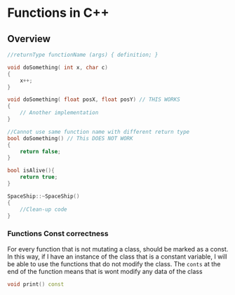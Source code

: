 # Functions in C++

## Overview

```cpp
//returnType functionName (args) { definition; }

void doSomething( int x, char c)
{
	x++;
}

void doSomething( float posX, float posY) // THIS WORKS
{
	// Another implementation
}

//Cannot use same function name with different return type
bool doSomething() // This DOES NOT WORK
{
	return false;
}

bool isAlive(){
	return true;
}
```

```cpp
SpaceShip::~SpaceShip()
{
	//Clean-up code
}
```

### Functions Const correctness

For every function that is not mutating a class, should be marked as a const. In this way, if I have an instance of the class that is a constant variable, I will be able to use the functions that do not modify the class.
The `conts` at the end of the function means that is wont modify any data of the class
```C++
void print() const
```